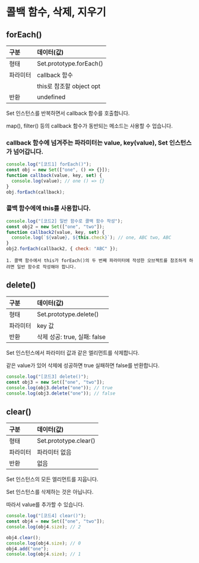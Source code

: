 # 콜백 함수, 삭제, 지우기

## forEach()

| 구분     | 데이터(값)               |
| :------- | :----------------------- |
| 형태     | Set.prototype.forEach()  |
| 파라미터 | callback 함수            |
|          | this로 참조할 object opt |
| 반환     | undefined                |

Set 인스턴스를 반복하면서 callback 함수를 호출합니다.

map(), filter() 등의 callback 함수가 동반되는 메소드는 사용할 수 업습니다.

### callback 함수에 넘겨주는 파라미터는 value, key(value), Set 인스턴스가 넘어갑니다.

```js
console.log("[코드1] forEach()");
const obj = new Set(["one", () => {}]);
function callback(value, key, set) {
  console.log(value); // one () => {}
}
obj.forEach(callback);
```

### 콜백 함수에에 this를 사용합니다.

```js
console.log("[코드2] 일반 함수로 콜백 함수 작성");
const obj2 = new Set(["one", "two"]);
function callback2(value, key, set) {
  console.log(`${value}, ${this.check}`); // one, ABC two, ABC
}
obj2.forEach(callback2, { check: "ABC" });
```

    1. 콜백 함수에서 this가 forEach()의 두 번째 파라미터에 작성한 오브젝트를 참조하게 하려면 일반 함수로 작성해야 합니다.

## delete()

| 구분     | 데이터(값)                   |
| :------- | :--------------------------- |
| 형태     | Set.prototype.delete()       |
| 파라미터 | key 값                       |
| 반환     | 삭제 성공: true, 실패: false |

Set 인스턴스에서 파라미터 값과 같은 엘리먼트를 삭제합니다.

같은 value가 있어 삭제에 성공하면 true 실패하면 false를 반환합니다.

```js
console.log("[코드3] delete()");
const obj3 = new Set(["one", "two"]);
console.log(obj3.delete("one")); // true
console.log(obj3.delete("one")); // false
```

## clear()

| 구분     | 데이터(값)            |
| :------- | :-------------------- |
| 형태     | Set.prototype.clear() |
| 파라미터 | 파라미터 없음         |
| 반환     | 없음                  |

Set 인스턴스의 모든 엘리먼트를 지웁니다.

Set 인스턴스를 삭제하는 것은 아닙니다.

따라서 value를 추가할 수 있습니다.

```js
console.log("[코드4] clear()");
const obj4 = new Set(["one", "two"]);
console.log(obj4.size); // 2

obj4.clear();
console.log(obj4.size); // 0
obj4.add("one");
console.log(obj4.size); // 1
```
